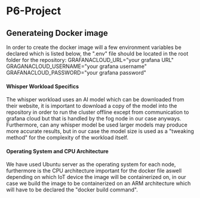 # P6-Project

## Generateing Docker image
In order to create the docker image will a few environment variables be declared which is listed below, the ".env" file should be located in the root folder for the repository:
GRAFANACLOUD_URL="your grafana URL"
GRAGANACLOUD_USERNAME="your grafana username"
GRAFANACLOUD_PASSWORD="your grafana password"

#### Whisper Workload Specifics
The whisper workload uses an AI model which can be downloaded from their website, it is important to download a copy of the model into the repository in order to run the cluster offline except from communication to grafana cloud but that is handled by the fog node in our case anyways. Furthermore, can any whisper model be used larger models may produce more accurate results, but in our case the model size is used as a "tweaking method" for the complexity of the workload itself.

#### Operating System and CPU Architecture
We have used Ubuntu server as the operating system for each node, furthermore is the CPU architecture important for the docker file aswell depending on which IoT device the image will be containerized on, in our case we build the image to be containerized on an ARM architecture which will have to be declared the "docker build command". 
